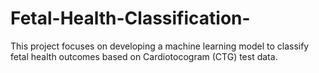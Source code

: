 # Fetal-Health-Classification-
This project focuses on developing a machine learning model to classify fetal health outcomes based on Cardiotocogram (CTG) test data.
